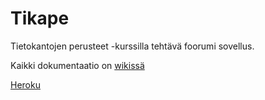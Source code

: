 # Tikape
Tietokantojen perusteet -kurssilla tehtävä foorumi sovellus.

Kaikki dokumentaatio on [wikissä](https://github.com/rovaniemi/tikape-foorumi/wiki)

[Heroku](https://matikkafoorumi.herokuapp.com/)

